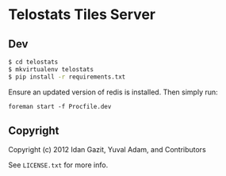 # Telostats Tiles Server

## Dev

```bash
$ cd telostats
$ mkvirtualenv telostats
$ pip install -r requirements.txt
```

Ensure an updated version of redis is installed. Then simply run:

    foreman start -f Procfile.dev

## Copyright

Copyright (c) 2012 Idan Gazit, Yuval Adam, and Contributors

See `LICENSE.txt` for more info.


